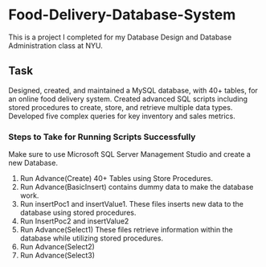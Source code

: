 # Food-Delivery-Database-System
This is a project I completed for my Database Design and Database Administration class at NYU. 

## Task

Designed, created, and maintained a MySQL database, with 40+ tables, for an online food delivery system. 
Created advanced SQL scripts including stored procedures to create, store, and retrieve multiple data types.
Developed five complex queries for key inventory and sales metrics.

### Steps to Take for Running Scripts Successfully
Make sure to use Microsoft SQL Server Management Studio and create a new Database.
1. Run Advance(Create) 40+ Tables using Store Procedures.
2. Run Advance(BasicInsert) contains dummy data to make the database work.
3. Run insertPoc1 and insertValue1. These files inserts new data to the database using stored procedures.
4. Run InsertPoc2 and insertValue2
5. Run Advance(Select1) These files retrieve information within the database while utilizing stored procedures.
5. Run Advance(Select2)
5. Run Advance(Select3)



